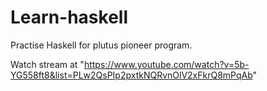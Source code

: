 # Learn-haskell

Practise Haskell for plutus pioneer program.

Watch stream at "https://www.youtube.com/watch?v=5b-YG558ft8&list=PLw2QsPIp2pxtkNQRvnOlV2xFkrQ8mPqAb"
